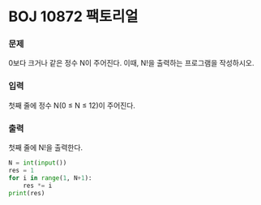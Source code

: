 # BOJ 10872 팩토리얼

### 문제
0보다 크거나 같은 정수 N이 주어진다. 이때, N!을 출력하는 프로그램을 작성하시오.

### 입력
첫째 줄에 정수 N(0 ≤ N ≤ 12)이 주어진다.

### 출력
첫째 줄에 N!을 출력한다.

```python
N = int(input())
res = 1
for i in range(1, N+1):
    res *= i
print(res)
```